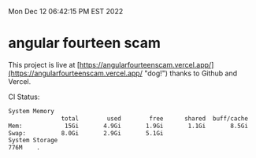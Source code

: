 Mon Dec 12 06:42:15 PM EST 2022

# angular fourteen scam


This project is live at [https://angularfourteenscam.vercel.app/](https://angularfourteenscam.vercel.app/ "dog!") thanks to Github and Vercel.

CI Status: 

```bash
System Memory
               total        used        free      shared  buff/cache   available
Mem:            15Gi       4.9Gi       1.9Gi       1.1Gi       8.5Gi       9.0Gi
Swap:          8.0Gi       2.9Gi       5.1Gi
System Storage
776M	.
```
